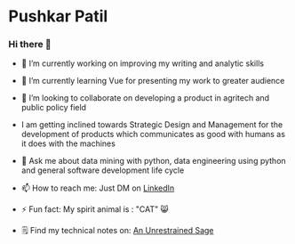 # Pushkar Patil

### Hi there 👋


- 🔭 I’m currently working on improving my writing and analytic skills


- 🌱 I’m currently learning Vue for presenting my work to greater audience


- 👯 I’m looking to collaborate on developing a product in agritech and public policy field


- I am getting inclined towards Strategic Design and Management for the development of products which communicates as good with humans as it does with the machines


- 💬 Ask me about data mining with python, data engineering using python and general software development life cycle


- 📫 How to reach me: Just DM on [LinkedIn](https://www.linkedin.com/in/patilpushkarp/)


- ⚡ Fun fact: My spirit animal is : "CAT" 😸

- 🗒 Find my technical notes on: [An Unrestrained Sage](https://patilpushkarp.gitbook.io/sage/)
